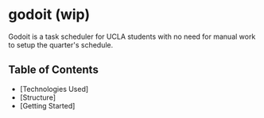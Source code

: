 # godoit (wip)

Godoit is a task scheduler for UCLA students with no need for manual work to setup the quarter's schedule.

## Table of Contents

- [Technologies Used]
- [Structure]
- [Getting Started]
